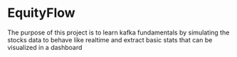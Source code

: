 # EquityFlow
The purpose of this project is to learn kafka fundamentals by simulating the stocks data to behave like realtime and extract basic stats that can be visualized in a dashboard
